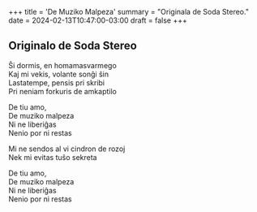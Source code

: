 +++
title = 'De Muziko Malpeza'
summary = "Originala de Soda Stereo."
date = 2024-02-13T10:47:00-03:00
draft = false
+++

## Originalo de Soda Stereo

Ŝi dormis, en homamasvarmego  
Kaj mi vekis, volante sonĝi ŝin  
Lastatempe, pensis pri skribi  
Pri neniam forkuris de amkaptilo  

De tiu amo,  
De muziko malpeza  
Ni ne liberiĝas  
Nenio por ni restas  

Mi ne sendos al vi cindron de rozoj  
Nek mi evitas tuŝo sekreta  

De tiu amo,  
De muziko malpeza  
Ni ne liberiĝas  
Nenio por ni restas  
